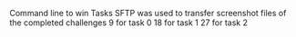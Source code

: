 Command line to win Tasks
SFTP was used to transfer screenshot files of the completed challenges
9 for task 0
18 for task 1
27 for task 2
